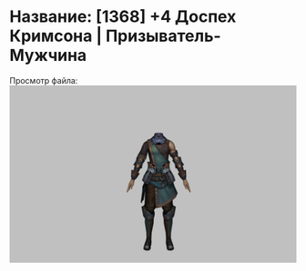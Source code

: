 # Название: [1368] +4 Доспех Кримсона | Призыватель-Мужчина

Просмотр файла:
![p080004.png](p080004.png)